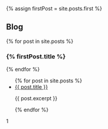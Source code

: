 {% assign firstPost = site.posts.first %}

## Blog



{% for post in site.posts %}
### {% firstPost.title %}
{% endfor %}

<ul>
    {% for post in site.posts %}
    <li>
        <a href="{{ post.url }}">{{ post.title }}</a>
        <p>{{ post.excerpt }}</p>
    </li>
    {% endfor %}
</ul>

1